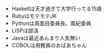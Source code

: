 * Haskellは天才過ぎて大学行ってる15歳
* RubyはモテモテJK
* Pythonは真面目委員長、風紀委員
* LISPは部活
* Javaは最近あんまり人気無い
* COBOLは用務員のおばあちゃん
